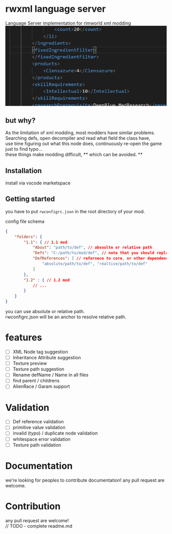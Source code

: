 # rwxml language server
Language Server implementation for rimworld xml modding  
![preview](./Images/gif1.gif)

## but why?

As the limitation of xml modding, most modders have similar problems.  
Searching defs, open decompiler and read what field the class have,  
use time figuring out what this node does, continuously re-open the game just to find typo...  
these things make modding difficult, ** which can be avoided. **

## Installation
install via vscode marketspace

## Getting started

you have to put `rwconfigrc.json` in the root directory of your mod.  

config file schema
```json
{
	"folders": {
		"1.1": { // 1.1 mod
			"About": "path/to/def", // absoulte or relative path
			"Defs": "C:/path/to/mod/def", // note that you should replace "\\" to "/"
			"DefReferences": [ // refernece to core, or other dependency mods.
				"absolute/path/to/def", "realtive/path/to/def"
			]
		},
		"1.2" : { // 1.2 mod
			// ...
		}
	}
}
```

you can use absolute or relative path.  
rwconfigrc.json will be an anchor to resolve relative path.

# features

- [ ] XML Node tag suggestion
- [ ] Inheritance Attribute suggestion
- [ ] Texture preview
- [ ] Texture path suggestion
- [ ] Rename defName / Name in all files
- [ ] find parent / childrens
- [ ] AlienRace / Garam support

# Validation

- [ ] Def reference validation
- [ ] primitive value validation
- [ ] invalid (typo) / duplicate node validation
- [ ] whitespace error validation
- [ ] Texture path validation
# Documentation

we're looking for peoples to contribute documentation!
any pull request are welcome.

# Contribution
any pull request are welcome!  
// TODO - complete readme.md